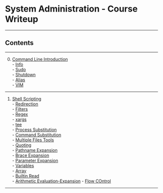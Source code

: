 # System Administration - Course Writeup

---------------
## Contents
---------------
0. [Command Line Introduction](./Command_Line_Introduction)  
  \- [Info](Command_Line_Introduction/#--info)  
  \- [Sudo](Command_Line_Introduction/#--sudo)  
  \- [Shutdown](Command_Line_Introduction/#--shutdown)   
  \- [Alias](Command_Line_Introduction/#--alias)   
  \- [VIM](Command_Line_Introduction/#--vim)   
---------------  
1. [Shell Scripting](./Shell_Scripting)  
  \- [Redirection](./Shell_Scripting/#--redirection)  
  \- [Filters](./Shell_Scripting/#--filters)  
  \- [Regex](./Shell_Scripting/#--regex)  
  \- [xargs](./Shell_Scripting/#--xargs)  
  \- [tee](./Shell_Scripting/#--tee)  
  \- [Process Substitution](./Shell_Scripting/#--process-substitution)  
  \- [Command Substitution](./Shell_Scripting/#--command-substitution)  
  \- [Multiple Files Tools](./Shell_Scripting/#--multiple-file-tools)  
  \- [Quoting](./Shell_Scripting/#--quoting)  
  \- [Pathname Expansion](./Shell_Scripting/#--pathname-expansion)  
  \- [Brace Expansion](./Shell_Scripting/#--brace-expansion)  
  \- [Parameter Expansion](./Shell_Scripting/#--parameter-expansion)  
  \- [Variables](./Shell_Scripting/#--variables)  
  \- [Array](./Shell_Scripting/#--array)  
  \- [Builtin Read](./Shell_Scripting/#--builtin-read)  
  \- [Arithmetic Evaluation-Expansion](./Shell_Scripting/#--erithmetic-evaluation-expansion) 
  \- [Flow COntrol](./Shell_Scripting/#--flow-control)  

---------------
